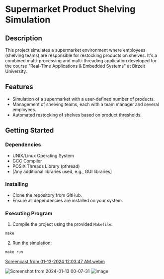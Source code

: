 # Supermarket Product Shelving Simulation

## Description
This project simulates a supermarket environment where employees (shelving teams) are responsible for restocking products on shelves. It's a combined multi-processing and multi-threading application developed for the course "Real-Time Applications & Embedded Systems" at Birzeit University.

## Features
- Simulation of a supermarket with a user-defined number of products.
- Management of shelving teams, each with a team manager and several employees.
- Automated restocking of shelves based on product thresholds.

## Getting Started

### Dependencies
- UNIX/Linux Operating System
- GCC Compiler
- POSIX Threads Library (pthread)
- [Any additional libraries used, e.g., GUI libraries]

### Installing
- Clone the repository from GitHub.
- Ensure all dependencies are installed on your system.

### Executing Program
1. Compile the project using the provided `Makefile`:
```Makefile
make
```
  
2. Run the simulation:
```Makefile
make run
```




[Screencast from 01-13-2024 12:03:47 AM.webm](https://github.com/M7mdOdeh1/ENCS4330-RealTimeProject-2/assets/111658319/d6a2debb-b7b0-483d-b047-26a528547d4d)

![Screenshot from 2024-01-13 00-07-31](https://github.com/M7mdOdeh1/ENCS4330-RealTimeProject-2/assets/111658319/447d165f-5649-4855-8ea7-86133c1a64bd)
![image](https://github.com/M7mdOdeh1/ENCS4330-RealTimeProject-2/assets/111658319/4bfe8e50-73eb-426c-98d3-5e5c4aa45817)

